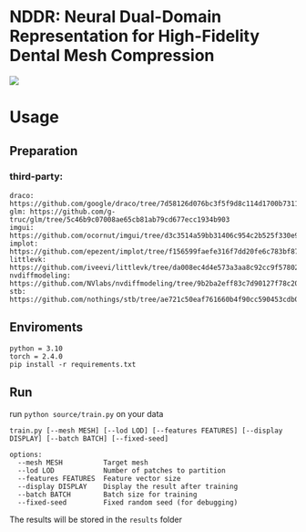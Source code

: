 # **NDDR: Neural Dual-Domain Representation for High-Fidelity Dental Mesh Compression**


![](resources/render+color.png)

# Usage

## Preparation

### third-party:
```
draco: https://github.com/google/draco/tree/7d58126d076bc3f5f9d8c114d1700b7311faecfe
glm: https://github.com/g-truc/glm/tree/5c46b9c07008ae65cb81ab79cd677ecc1934b903
imgui: https://github.com/ocornut/imgui/tree/d3c3514a59bb31406c954c2b525f330e9d167845
implot: https://github.com/epezent/implot/tree/f156599faefe316f7dd20fe6c783bf87c8bb6fd9
littlevk: https://github.com/iveevi/littlevk/tree/da008ec4d4e573a3aa8c92cc9f57802cc040af93
nvdiffmodeling: https://github.com/NVlabs/nvdiffmodeling/tree/9b2ba2eff83c7d90127f78c20773b06ddc3ae1db
stb: https://github.com/nothings/stb/tree/ae721c50eaf761660b4f90cc590453cdb0c2acd0
```

## Enviroments
```
python = 3.10
torch = 2.4.0
pip install -r requirements.txt
```

## Run
run `python source/train.py` on your data

```
train.py [--mesh MESH] [--lod LOD] [--features FEATURES] [--display DISPLAY] [--batch BATCH] [--fixed-seed]

options:
  --mesh MESH          Target mesh
  --lod LOD            Number of patches to partition
  --features FEATURES  Feature vector size
  --display DISPLAY    Display the result after training
  --batch BATCH        Batch size for training
  --fixed-seed         Fixed random seed (for debugging)
```
The results will be stored in the `results` folder